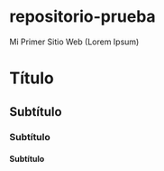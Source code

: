 # repositorio-prueba
Mi Primer Sitio Web (Lorem Ipsum)
# Título
## Subtítulo
### Subtítulo
#### Subtítulo

